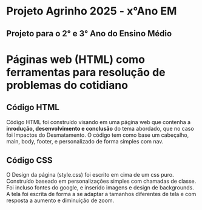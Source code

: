 # Projeto Agrinho 2025 - x°Ano EM

## Projeto para o 2° e 3° Ano do Ensino Médio

# Páginas web (HTML) como ferramentas para resolução de problemas do cotidiano

## Código HTML

Código HTML foi construído visando em uma página web que contenha a **inrodução, desenvolvimento e conclusão** do tema abordado, que no caso foi Impactos do Desmatamento. O código tem como base um cabeçalho, main, body, footer, e personalizado de forma simples com nav.

## Código CSS

O Design da página (style.css) foi escrito em cima de um css puro. Construído baseado em personalizações simples com chamadas de classe.
Foi incluso fontes do google, e inserido imagens e design de backgrounds. A tela foi escrita de forma a se adaptar a tamanhos diferentes de tela e com resposta a aumento e diminuição de zoom.
